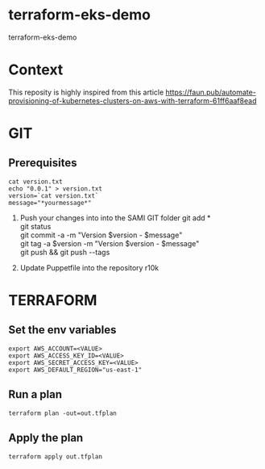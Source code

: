 # terraform-eks-demo
terraform-eks-demo

# Context
This reposity is highly inspired from this article
https://faun.pub/automate-provisioning-of-kubernetes-clusters-on-aws-with-terraform-61ff6aaf8ead

# GIT
## Prerequisites
    cat version.txt  
    echo "0.0.1" > version.txt  
    version=`cat version.txt`  
    message="*yourmessage*"
    
1. Push your changes into into the SAMI GIT folder
    git add *  
    git status  
    git commit -a -m "Version $version - $message"  
    git tag -a $version -m "Version $version - $message"  
    git push && git push --tags  
    
2. Update Puppetfile into the repository r10k

# TERRAFORM
## Set the env variables
    export AWS_ACCOUNT=<VALUE>
    export AWS_ACCESS_KEY_ID=<VALUE>
    export AWS_SECRET_ACCESS_KEY=<VALUE>
    export AWS_DEFAULT_REGION="us-east-1"
## Run a plan 
    terraform plan -out=out.tfplan
## Apply the plan
    terraform apply out.tfplan
